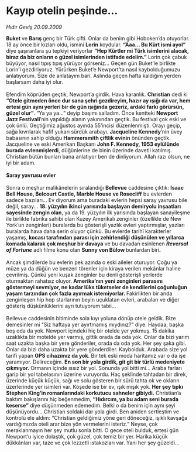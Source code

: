 # Kayıp otelin peşinde...

*Hıdır Geviş 20.09.2009*

<div class="taraf_structure_2col_1zq">
<div class="margen_n">



 <p><b>Buket </b>ve <b>Barış </b>genç bir Türk çifti. Onlar da benim gibi Hoboken’da otuyorlar. 18 ay önce bir kızları oldu, ismini <b>Lorin</b> koydular. <b>“Aaa... Bu Kürt ismi ayol”</b> diye şaşıranlara şu tepkiyi veriyorlar <b>“Hep Kürtler mi Türk isimlerini alacak, biraz da biz onların o güzel isimlerinden istifade edelim.”</b> Lorin çok çabuk büyüyor, nasıl tıpış tıpış yürüyor görseniz... Geçen gün Buket’le birlikte Lorin’i gezdiriyoruz. Yürürken Buket’e Newport’ta nasıl kaybolduğumuzu anlatıyorum. Size de anlatayım bari. Aslında geçen hafta kaldığım yerden başlarsam daha iyi olur. <br/><br/>Efendim köprüden geçtik, Newport’a girdik. Hava karanlık. <b>Christian</b> dedi ki <b>“Otele gitmeden önce dur sana şehri gezdireyim, hazır ay ışığı da var, hem ertesi gün aynı yerleri bir de gün ışığında gezeriz, ardaki farkı görürsün, güzel olur”</b>. “Ya ya ya...” deyip başımı salladım. Önce kentteki <b>Newport Jazz Festivali</b>’nin yapıldığı alanın yakınından geçtik. Bu festival çok eski ve çok ünlü. Geçtiğimiz ağustos ayında 55’incisi düzenlenmişti. Orayı geçip, sağa kıvrılarak hafif yukarı sürdük arabayı. <b>Jacqueline Kennedy</b>’nin üvey babasının sahip olduğu <b>Hammersmith çiftlik evinin</b> önünden geçtik. Jacqueline ve eski Amerikan Başkanı <b>John F. Kennedy, 1953 eylülünde burada evlenmişlerdi</b>, düğünlerine de binin üzerinde davetli katılmış. Christian bütün bunları bana anlatıyor ben de dinliyorum. Allah razı olsun, ne iyi bir adam. <b><br/><br/>Saray yavrusu evler</b> <br/><br/>Sonra o meşhur malikânelerin sıralandığı <b>Bellevue</b> caddesine çıktık: <b>Isaac Bell House, Belcourt Castle, Marble House ve Rosecliff</b> bu evlerden sadece bazıları... Ev diyorum ama buradaki evlerin hepsi saray yavrusu bile değil, saray... <b>18. yüzyılın ikinci yarısında başlayan demiryolu inşaatları sayesinde zengin olan</b>, ya da 19. yüzyılın ilk yarısında başlayan sanayileşme ile birlikte fabrika sahibi olan Kuzey Amerikalı zenginler (özellikle de New York’un zenginleri) buralarda bu gösterişli yazlık evleri yaptırmışlar, yazları buralarda hava daha serin oluyor çünkü. Bu evlerde tarihî karakterler yaşamış, <b>kocası tarafından parası için zehirlendiği düşünülen ve yıllarca komada kalarak çok meşhur bir davaya</b> ve bu davadan esinlenen <b><i>Reversal of Fortune</i></b> adlı filme konu olan <b>Sunny von Bülow </b>bunlardan biri<b>.</b> <br/><br/>Ancak şimdilerde bu evlerin pek azında o eski aileler oturuyor. Çoğu ya müze ya da düğün ve benzeri törenler için kiraya verilen mekânlar haline çevrilmiş. Çünkü yeni kuşak zenginler bu denli gösterişli yerlerde oturmaktan rahatsız oluyor. <b>Amerika’nın yeni zenginleri parasını göstermeyi sevmiyor, ne kadar lüks tüketseler de kendilerini çoğunluğun yaşam tarzından çok fazla ayırmak istemiyorlar. </b>Fakirlikten bir anda zenginleşen hip hop starlarının beyin uçuklatan evleri, arabaları ve diğer gösteriş düşkünlüklerini ayrı tutuyorum tabii... <br/><br/>Bellevue caddesinin bitiminde sola kıyı yoluna dönüp otele geldik. Bize demesinler mi “Siz haftaya yer ayırtmamış mıydınız?” diye. Haydaa, başka boş oda da yok. Newport içindeki hiç bir otelde yer yokmuş. 15 dakika uzaklıkta bir motelde yer varmış, gittik orada da oda yok. Onlar da bizi yarım saat uzakta başka bir yere gönderiler, orada da oda yok. Her şey şaka gibi. Onlar da bizi daha uzakta bir yere gönderdiler. Kaybolduk. Arabada size yol tarifi yapan <b>GPS cihazımız da yok</b>. Bir tek eski moda haritamız var o da işe yaramıyor. Delireceğim. <b>En son bir yola girdik, git git bir türlü medeniyete çıkmıyor.</b> Ormanın içinde ıssız bir yol. Sonunda yol bitti mi... Araba farları garip bir yol tabelasının üzerine vuruyordu. Haç şeklinde tahtadan bir direk, üzerinde küçük küçük, sağı ve solu gösteren bir sürü tahta ok ve okların üzerlerinde yer isimleri var. Köşede ise bir ev, ışık mışık yok. <b>Her şey tıpkı Stephen King’in romanlarındaki korkutucu sahneler gibiydi.</b> Christian’a baktım bakışlarını hiç beğenmedim, <b>“Hıdırcım, ya bu adam seni burada keserse”</b> diye düşünmeden edemedim. Belki o da benim için aynı şeyi düşünüyordu... Christian soldaki dar yola girdi. Ben aniden sertleştim ve kontrolü ele aldım: “Christian geldiğimiz yöne geri döneceğiz, ışıklı kavşağa vardığımızda oteli arar bize yön vermelerini isteriz.” Neyse, çok meraklanmayın her şey mutlu sonla bitti. O gece oteli bulduk, ertesi gün Newport’u iyice dolaştık, çok güzel, çok temiz bir yer. Harika küçük dükkânları var, taze ve çok lezzetli ıstakozları var. Yani her şey güzeldi...</p>
<br/>
<br/>
<br/>



<br/>


<div id="taraf_not">
</div>

</div>


</div>
